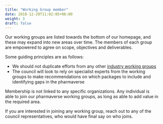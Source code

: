```yaml
---
title: "Working Group member"
date: 2018-12-29T11:02:05+06:00
weight: 3
draft: false
---
```


Our working groups are listed towards the bottom of our homepage, and these may expand into new areas over time. The members of each 
group are empowered to agree on scope, objectives and deliverables. 

Some guiding principles are as follows:
- We should not duplicate efforts from any other [industry working groups](https://pharmaverse.org/opensource/)
- The council will look to rely on specialist experts from the working groups to make recommendations on which packages to include and
identifying gaps in the pharmaverse

Membership is not linked to any specific organizations. Any individual is able to join our pharmaverse working groups, as long as able 
to add value in the required area.

If you are interested in joining any working group, reach out to any of the council representatives, who would have final say on who joins.
